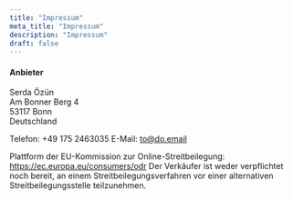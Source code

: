 ```yaml
---
title: "Impressum"
meta_title: "Impressum"
description: "Impressum"
draft: false
---
```


#### Anbieter
Serda Özün  
Am Bonner Berg 4  
53117 Bonn  
Deutschland

Telefon: +49 175 2463035
E-Mail: to@do.email

Plattform der EU-Kommission zur Online-Streitbeilegung:
https://ec.europa.eu/consumers/odr
Der Verkäufer ist weder verpflichtet noch bereit, an einem Streitbeilegungsverfahren vor
einer alternativen Streitbeilegungsstelle teilzunehmen.


